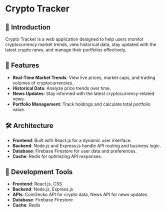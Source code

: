# Crypto Tracker

## 📖 Introduction
Crypto Tracker is a web application designed to help users monitor cryptocurrency market trends, view historical data, stay updated with the latest crypto news, and manage their portfolios effectively.

## 🚀 Features
- **Real-Time Market Trends**: View live prices, market caps, and trading volumes of cryptocurrencies.
- **Historical Data**: Analyze price trends over time.
- **News Updates**: Stay informed with the latest cryptocurrency-related news.
- **Portfolio Management**: Track holdings and calculate total portfolio value.

## 🛠️ Architecture
- **Frontend**: Built with React.js for a dynamic user interface.
- **Backend**: Node.js and Express.js handle API routing and business logic.
- **Database**: Firebase Firestore for user data and preferences.
- **Cache**: Redis for optimizing API responses.

## 🔧 Development Tools
- **Frontend**: React.js, CSS
- **Backend**: Node.js, Express.js
- **APIs**: CoinGecko API for crypto data, News API for news updates
- **Database**: Firebase Firestore
- **Cache**: Redis
